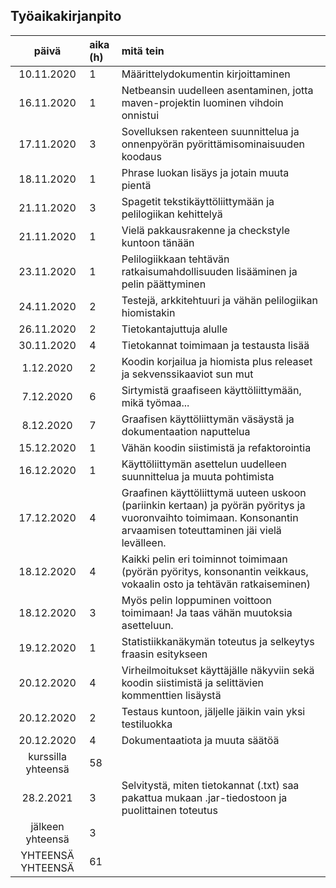 ## Työaikakirjanpito

| päivä      | aika (h) | mitä tein  |
| :---------:|:---------| :----------|
| 10.11.2020 | 1        | Määrittelydokumentin kirjoittaminen |
| 16.11.2020 | 1        | Netbeansin uudelleen asentaminen, jotta maven-projektin luominen vihdoin onnistui |
| 17.11.2020 | 3        | Sovelluksen rakenteen suunnittelua ja onnenpyörän pyörittämisominaisuuden koodaus |
| 18.11.2020 | 1        | Phrase luokan lisäys ja jotain muuta pientä |
| 21.11.2020 | 3        | Spagetit tekstikäyttöliittymään ja pelilogiikan kehittelyä |
| 21.11.2020 | 1        | Vielä pakkausrakenne ja checkstyle kuntoon tänään |
| 23.11.2020 | 1        | Pelilogiikkaan tehtävän ratkaisumahdollisuuden lisääminen ja pelin päättyminen |
| 24.11.2020 | 2        | Testejä, arkkitehtuuri ja vähän pelilogiikan hiomistakin |
| 26.11.2020 | 2        | Tietokantajuttuja alulle |
| 30.11.2020 | 4        | Tietokannat toimimaan ja testausta lisää |
| 1.12.2020  | 2        | Koodin korjailua ja hiomista plus releaset ja sekvenssikaaviot sun mut |
| 7.12.2020  | 6        | Sirtymistä graafiseen käyttöliittymään, mikä työmaa... |
| 8.12.2020  | 7        | Graafisen käyttöliittymän väsäystä ja dokumentaation naputtelua |
| 15.12.2020 | 1        | Vähän koodin siistimistä ja refaktorointia |
| 16.12.2020 | 1        | Käyttöliittymän asettelun uudelleen suunnittelua ja muuta pohtimista |
| 17.12.2020 | 4        | Graafinen käyttöliittymä uuteen uskoon (pariinkin kertaan) ja pyörän pyöritys ja vuoronvaihto toimimaan. Konsonantin arvaamisen toteuttaminen jäi vielä levälleen. |
| 18.12.2020 | 4        | Kaikki pelin eri toiminnot toimimaan (pyörän pyöritys, konsonantin veikkaus, vokaalin osto ja tehtävän ratkaiseminen) |
| 18.12.2020 | 3        | Myös pelin loppuminen voittoon toimimaan! Ja taas vähän muutoksia asetteluun. |
| 19.12.2020 | 1        | Statistiikkanäkymän toteutus ja selkeytys fraasin esitykseen |
| 20.12.2020 | 4        | Virheilmoitukset käyttäjälle näkyviin sekä koodin siistimistä ja selittävien kommenttien lisäystä |
| 20.12.2020 | 2        | Testaus kuntoon, jäljelle jäikin vain yksi testiluokka |
| 20.12.2020 | 4        | Dokumentaatiota ja muuta säätöä |
| kurssilla yhteensä | 58 | | 
| 28.2.2021  | 3        | Selvitystä, miten tietokannat (.txt) saa pakattua mukaan .jar-tiedostoon ja puolittainen toteutus |
| jälkeen yhteensä | 3 | |
| YHTEENSÄ YHTEENSÄ | 61 | |
